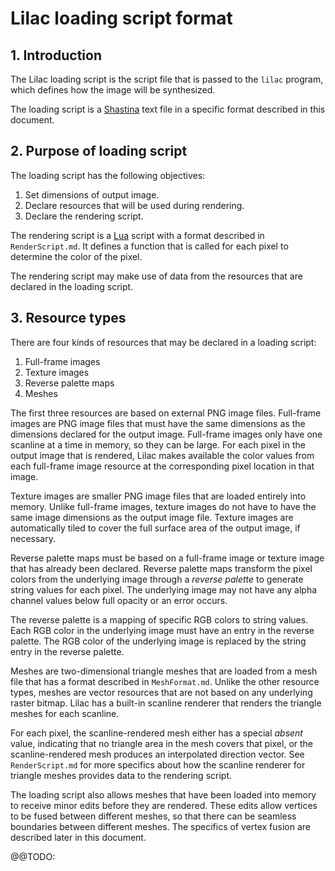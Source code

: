 # Lilac loading script format

## 1. Introduction

The Lilac loading script is the script file that is passed to the `lilac` program, which defines how the image will be synthesized.

The loading script is a [Shastina](http://www.purl.org/canidtech/r/shastina) text file in a specific format described in this document.

## 2. Purpose of loading script

The loading script has the following objectives:

1. Set dimensions of output image.
2. Declare resources that will be used during rendering.
3. Declare the rendering script.

The rendering script is a [Lua](https://www.lua.org/) script with a format described in `RenderScript.md`.  It defines a function that is called for each pixel to determine the color of the pixel.

The rendering script may make use of data from the resources that are declared in the loading script.

## 3. Resource types

There are four kinds of resources that may be declared in a loading script:

1. Full-frame images
2. Texture images
3. Reverse palette maps
4. Meshes

The first three resources are based on external PNG image files.  Full-frame images are PNG image files that must have the same dimensions as the dimensions declared for the output image.  Full-frame images only have one scanline at a time in memory, so they can be large.  For each pixel in the output image that is rendered, Lilac makes available the color values from each full-frame image resource at the corresponding pixel location in that image.

Texture images are smaller PNG image files that are loaded entirely into memory.  Unlike full-frame images, texture images do not have to have the same image dimensions as the output image file.  Texture images are automatically tiled to cover the full surface area of the output image, if necessary.

Reverse palette maps must be based on a full-frame image or texture image that has already been declared.  Reverse palette maps transform the pixel colors from the underlying image through a _reverse palette_ to generate string values for each pixel.  The underlying image may not have any alpha channel values below full opacity or an error occurs.

The reverse palette is a mapping of specific RGB colors to string values.  Each RGB color in the underlying image must have an entry in the reverse palette.  The RGB color of the underlying image is replaced by the string entry in the reverse palette.

Meshes are two-dimensional triangle meshes that are loaded from a mesh file that has a format described in `MeshFormat.md`.  Unlike the other resource types, meshes are vector resources that are not based on any underlying raster bitmap.  Lilac has a built-in scanline renderer that renders the triangle meshes for each scanline.

For each pixel, the scanline-rendered mesh either has a special _absent_ value, indicating that no triangle area in the mesh covers that pixel, or the scanline-rendered mesh produces an interpolated direction vector.  See `RenderScript.md` for more specifics about how the scanline renderer for triangle meshes provides data to the rendering script.

The loading script also allows meshes that have been loaded into memory to receive minor edits before they are rendered.  These edits allow vertices to be fused between different meshes, so that there can be seamless boundaries between different meshes.  The specifics of vertex fusion are described later in this document.

@@TODO:
